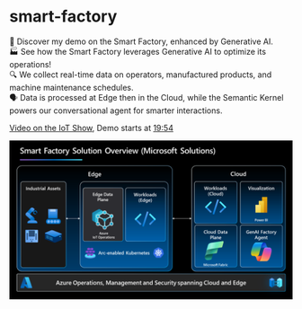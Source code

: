 # smart-factory
🤖 Discover my demo on the Smart Factory, enhanced by Generative AI.  
🏭 See how the Smart Factory leverages Generative AI to optimize its operations!  
🔍 We collect real-time data on operators, manufactured products, and machine maintenance schedules.  
🗣️ Data is processed at Edge then in the Cloud, while the Semantic Kernel powers our conversational agent for smarter interactions.  

[Video on the IoT Show](https://youtu.be/-AxWwJU_G_U?feature=shared), Demo starts at [19:54](https://youtu.be/-AxWwJU_G_U?feature=shared&t=1194)

![Solution Overview](./assets/images/Talk%20to%20your%20Factory%20Demo%20-%20Solution%20Overview.png "Solution Overview")

